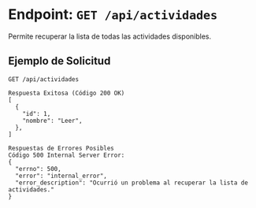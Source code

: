 # Endpoint: `GET /api/actividades`

Permite recuperar la lista de todas las actividades disponibles.

## Ejemplo de Solicitud
```http
GET /api/actividades

Respuesta Exitosa (Código 200 OK)
[
  {
    "id": 1,
    "nombre": "Leer",
  },
]

Respuestas de Errores Posibles
Código 500 Internal Server Error:
{
  "errno": 500,
  "error": "internal_error",
  "error_description": "Ocurrió un problema al recuperar la lista de actividades."
}